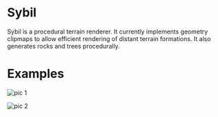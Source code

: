 # Sybil

Sybil is a procedural terrain renderer. It currently implements
geometry clipmaps to allow efficient rendering of distant terrain
formations. It also generates rocks and trees procedurally.

# Examples

![pic 1](https://raw.githubusercontent.com/jmfveneroso/sybil/master/assets/picture_1.png)

![pic 2](https://raw.githubusercontent.com/jmfveneroso/sybil/master/assets/picture_2.png)
